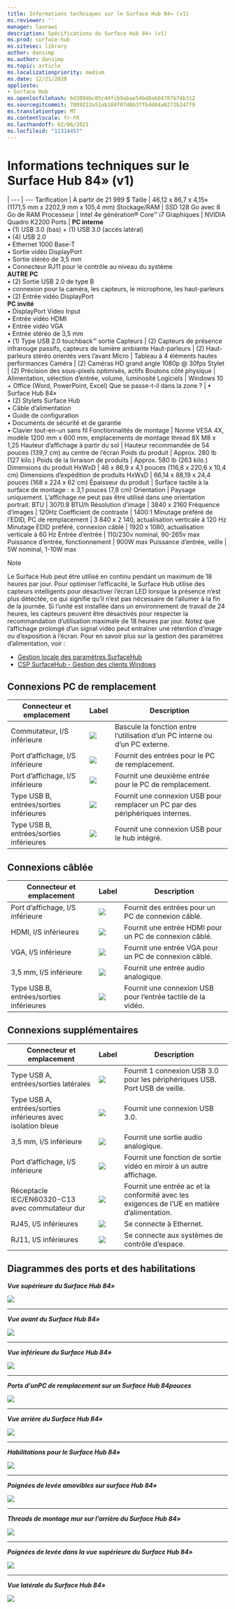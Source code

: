 ```yaml
---
title: Informations techniques sur le Surface Hub 84» (v1)
ms.reviewer: ''
manager: laurawi
description: Spécifications du Surface Hub 84» (v1)
ms.prod: surface-hub
ms.sitesec: library
author: dansimp
ms.author: dansimp
ms.topic: article
ms.localizationpriority: medium
ms.date: 12/21/2020
appliesto:
- Surface Hub
ms.openlocfilehash: 6d309dbc05cd4fcb9abae54bd8a604787b74b312
ms.sourcegitcommit: 7809222a51eb184f07d6b3ffbdd04a6272b247f9
ms.translationtype: MT
ms.contentlocale: fr-FR
ms.lasthandoff: 02/06/2021
ms.locfileid: "11314457"
---
```

# Informations techniques sur le Surface Hub 84» (v1)

|
--- | ---
Tarification | À partir de 21 999 $ 
Taille |  46,12 x 86,7 x 4,15» (1171,5 mm x 2202,9 mm x 105,4 mm)
Stockage/RAM | SSD 128 Go avec 8 Go de RAM
Processeur   | Intel 4e génération® Core™ i7 
Graphiques |  NVIDIA Quadro K2200 
Ports | **PC interne**<br>• (1) USB 3.0 (bas) + (1) USB 3.0 (accès latéral)<br>• (4) USB 2.0<br>• Ethernet 1000 Base-T<br>• Sortie vidéo DisplayPort<br>• Sortie stéréo de 3,5 mm<br>• Connecteur RJ11 pour le contrôle au niveau du système<br>**AUTRE PC**<br>• (2) Sortie USB 2.0 de type B<br>• connexion pour la caméra, les capteurs, le microphone, les haut-parleurs<br>• (2) Entrée vidéo DisplayPort<br>**PC invité**<br>• DisplayPort Video Input<br>• Entrée vidéo HDMI<br>• Entrée vidéo VGA<br>• Entrée stéréo de 3,5 mm<br>• (1) Type USB 2.0 touchback™ sortie
Capteurs  | (2) Capteurs de présence infrarouge passifs, capteurs de lumière ambiante 
Haut-parleurs |  (2) Haut-parleurs stéréo orientés vers l’avant 
Micro |    Tableau à 4 éléments hautes performances 
Caméra |    (2) Caméras HD grand angle 1080p @ 30fps 
Stylet |   (2) Précision des sous-pixels optimisés, actifs 
Boutons côté physique | Alimentation, sélection d’entrée, volume, luminosité 
Logiciels |  Windows 10 + Office (Word, PowerPoint, Excel) 
Que se passe-t-il dans la zone ? | • Surface Hub 84»<br>• (2) Stylets Surface Hub<br>• Câble d’alimentation<br>• Guide de configuration<br>• Documents de sécurité et de garantie<br>• Clavier tout-en-un sans fil
Fonctionnalités de montage   | Norme VESA 4X, modèle 1200 mm x 600 mm, emplacements de montage thread 8X M8 x 1,25
Hauteur d’affichage à partir du sol   | Hauteur recommandée de 54 pouces (139,7 cm) au centre de l’écran
Poids du produit |    Approx. 280 lb (127 kilo.)
Poids de la livraison de produits  | Approx. 580 lb (263 kilo.)
Dimensions du produit HxWxD |  46 x 86,9 x 4,1 pouces (116,8 x 220,6 x 10,4 cm)
Dimensions d’expédition de produits HxWxD | 66,14 x 88,19 x 24,4 pouces (168 x 224 x 62 cm)
Épaisseur du produit   | Surface tactile à la surface de montage : ≤ 3,1 pouces (7,8 cm)
Orientation  | Paysage uniquement. L’affichage ne peut pas être utilisé dans une orientation portrait.
BTU  | 3070.8 BTU/h
Résolution d’image |  3840 x 2160
Fréquence d’images |    120Hz
Coefficient de contraste | 1400:1
Minutage préféré de l’EDID, PC de remplacement | 3 840 x 2 140, actualisation verticale à 120 Hz
Minutage EDID préféré, connexion câblé |  1920 x 1080, actualisation verticale à 60 Hz
Entrée d’entrée | 110/230v nominal, 90-265v max
Puissance d’entrée, fonctionnement |    900W max
Puissance d’entrée, veille    |   5W nominal, 1-10W max

> [!NOTE]
> Le Surface Hub peut être utilisé en continu pendant un maximum de 18 heures par jour. Pour optimiser l’efficacité, le Surface Hub utilise des capteurs intelligents pour désactiver l’écran LED lorsque la présence n’est plus détectée, ce qui signifie qu’il n’est pas nécessaire de l’allumer à la fin de la journée. Si l’unité est installée dans un environnement de travail de 24 heures, les capteurs peuvent être désactivés pour respecter la recommandation d’utilisation maximale de 18 heures par jour. Notez que l’affichage prolongé d’un signal vidéo peut entraîner une rétention d’image ou d’exposition à l’écran. Pour en savoir plus sur la gestion des paramètres d’alimentation, voir :
>
> - [Gestion locale des paramètres SurfaceHub](local-management-surface-hub-settings.md)
> - [CSP SurfaceHub - Gestion des clients Windows](https://docs.microsoft.com/windows/client-management/mdm/surfacehub-csp)

## Connexions PC de remplacement 

Connecteur et emplacement | Label | Description
--- | --- | ---
Commutateur, I/S inférieure | ![](images/switch.png) | Bascule la fonction entre l’utilisation d’un PC interne ou d’un PC externe.
Port d’affichage, I/S inférieure | ![](images/dport.png) | Fournit des entrées pour le PC de remplacement.
Port d’affichage, I/S inférieure | ![](images/dport.png) | Fournit une deuxième entrée pour le PC de remplacement.
Type USB B, entrées/sorties inférieures | ![](images/usb.png) | Fournit une connexion USB pour remplacer un PC par des périphériques internes. 
Type USB B, entrées/sorties inférieures | ![](images/usb.png) | Fournit une connexion USB pour le hub intégré.


## Connexions câblée

Connecteur et emplacement | Label | Description
--- | --- | ---
Port d’affichage, I/S inférieure | ![](images/dportio.png) | Fournit des entrées pour un PC de connexion câblé.
HDMI, I/S inférieures | ![](images/hdmi.png) | Fournit une entrée HDMI pour un PC de connexion câblé.
VGA, I/S inférieure | ![](images/vga.png) | Fournit une entrée VGA pour un PC de connexion câblé.
3,5 mm, I/S inférieure | ![](images/35mm.png) | Fournit une entrée audio analogique.
Type USB B, entrées/sorties inférieures | ![](images/usb.png) | Fournit une connexion USB pour l’entrée tactile de la vidéo.

## Connexions supplémentaires

Connecteur et emplacement | Label | Description
--- | --- | ---
Type USB A, entrées/sorties latérales | ![](images/usb.png) | Fournit 1 connexion USB 3.0 pour les périphériques USB. Port USB de veille.
Type USB A, entrées/sorties inférieures avec isolation bleue | ![](images/usb.png) | Fournit une connexion USB 3.0.
3,5 mm, I/S inférieure | ![](images/analog.png) | Fournit une sortie audio analogique.
Port d’affichage, I/S inférieure | ![](images/dportout.png) | Fournit une fonction de sortie vidéo en miroir à un autre affichage.
Réceptacle IEC/EN60320-C13 avec commutateur dur | ![](images/iec.png) | Fournit une entrée ac et la conformité avec les exigences de l’UE en matière d’alimentation.
RJ45, I/S inférieures | ![](images/rj45.png) | Se connecte à Ethernet.
RJ11, I/S inférieures | ![](images/rj11.png) | Se connecte aux systèmes de contrôle d’espace.







## Diagrammes des ports et des habilitations

***Vue supérieure du Surface Hub 84»***

![](images/sh-84-top.png)

---


***Vue avant du Surface Hub 84»***

![](images/sh-84-front.png)


---

***Vue inférieure du Surface Hub 84»***

![](images/sh-84-bottom.png)


---

***Ports d’unPC de remplacement sur un Surface Hub 84pouces***

![](images/sh-84-rpc-ports.png)



---

***Vue arrière du Surface Hub 84»***

![](images/sh-84-rear.png)


---

***Habilitations pour le Surface Hub 84»***

![](images/sh-84-clearance.png)

---


***Poignées de levée amovibles sur surface Hub 84»***

![](images/sh-84-hand.png)


---


***Threads de montage mur sur l’arrière du Surface Hub 84»***

![](images/sh-84-wall.png)

---
***Poignées de levée dans la vue supérieure du Surface Hub 84»***

![](images/sh-84-hand-top.png)

---
***Vue latérale du Surface Hub 84»***

![](images/sh-84-side.png)


